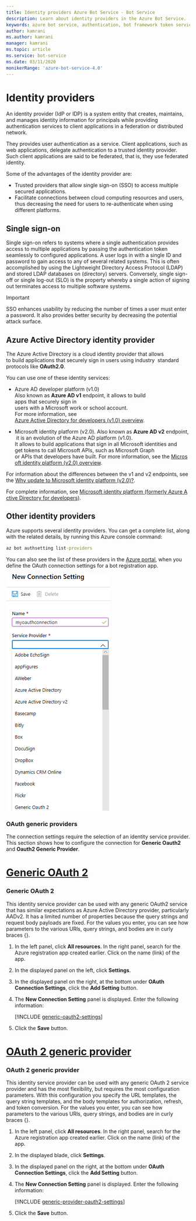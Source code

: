 ```yaml
---
title: Identity providers Azure Bot Service - Bot Service
description: Learn about identity providers in the Azure Bot Service.
keywords: azure bot service, authentication, bot framework token service
author: kamrani
ms.author: kamrani
manager: kamrani
ms.topic: article
ms.service: bot-service
ms.date: 03/11/2020
monikerRange: 'azure-bot-service-4.0'
---
```


# Identity providers

An identity provider (IdP or IDP) is a system entity that creates, maintains, and manages identity information for principals while providing authentication services to client applications in a federation or distributed network.

They provides user authentication as a service. Client applications, such as web applications, delegate authentication to a trusted identity provider. Such client applications are said to be federated, that is, they use federated identity.

Some of the advantages of the identity provider are:

- Trusted providers that allow single sign-on (SSO) to access multiple secured applications.
- Facilitate connections between cloud computing resources and users, thus decreasing the need for users to re-authenticate when using different platforms.


## Single sign-on

Single sign-on refers to systems where a single authentication provides access to multiple applications by passing the authentication token seamlessly to configured applications. A user logs in with a single ID and password to gain access to any of several related systems. This is often accomplished by using the Lightweight Directory Access Protocol (LDAP) and stored LDAP databases on (directory) servers.
Conversely, single sign-off or single log-out (SLO) is the property whereby a single action of signing out terminates access to multiple software systems.
> [!IMPORTANT]
> SSO enhances usability by reducing the number of times a user must enter a password. It also provides better security by decreasing the potential attack surface.

## Azure Active Directory identity provider

The Azure Active Directory is a cloud identity provider that allows to build applications that securely sign in users using industry  standard protocols like **OAuth2.0**.

You can use one of these identity services:

- Azure AD developer platform (v1.0) Also known as **Azure AD v1** endpoint, it allows to build  apps that securely sign in 
users with a Microsoft work or school account.
For more information, see [Azure Active Directory for developers (v1.0) overview](https://docs.microsoft.com/azure/active-directory/azuread-dev/v1-overview).

- Microsoft identity platform (v2.0). Also known as **Azure AD v2** endpoint, it is an evolution of the Azure AD platform (v1.0). 
It allows to build applications that sign in all Microsoft identities and
get tokens to call Microsoft APIs, such as Microsoft Graph
or APIs that developers have built. For more information, see the [Microsoft identity platform (v2.0) overview](https://docs.microsoft.com/azure/active-directory/develop/active-directory-appmodel-v2-overview).

For information about the differences between the v1 and v2 endpoints, see the [Why update to Microsoft identity platform (v2.0)?](https://docs.microsoft.com/azure/active-directory/develop/active-directory-v2-compare). 

For complete information, see [Microsoft identity platform (formerly Azure Active Directory for developers)](https://docs.microsoft.com/azure/active-directory/develop/).

## Other identity providers

Azure supports several identity providers. You can get a complete list, along with the related details, by running this Azure console command:

```cmd
az bot authsetting list-providers
```

You can also see the list of these providers in the [Azure portal](https://ms.portal.azure.com/), when you define the OAuth connection settings for a bot registration app.

![azure identity providers](media/concept-bot-authentication/bot-auth-identity-providers.png)


### OAuth generic providers

The connection settings require the selection of an identity service provider.  This section shows how to configure the connection for **Generic Oauth2** and **Oauth2 Generic Provider**.

# [Generic OAuth 2 ](#tab/ga2)
### Generic OAuth 2

This identity service provider can be used with any generic OAuth2 service that has similar expectations as Azure Active Directory provider, particularly AADv2. It has a limited number of properties because the query strings and request body payloads are fixed. For the values you enter, you can see how parameters to the various URls, query strings, and bodies are in curly braces {}.

1. In the left panel, click **All resources**.  In the right panel, search for the Azure registration app created earlier. Click on the name (link) of the app.
1. In the displayed panel on the left, click **Settings**.
1. In the displayed panel on the right, at the bottom under **OAuth Connection Settings**, click the **Add Setting** button.
1. The **New Connection Setting** panel is displayed. Enter the following information:

    [!INCLUDE [generic-oauth2-settings](~/includes/authentication/auth-generic-oauth2-settings.md)]

1. Click the **Save** button.

# [OAuth 2 generic provider ](#tab/a2gp)
### OAuth 2 generic provider

This identity service provider can be used with any generic OAuth 2 service provider and has the most flexibility, but requires the most configuration parameters. With this configuration you specify the URL templates, the query string templates, and the body templates for authorization, refresh, and token conversion. For the values you enter, you can see how parameters to the various URls, query strings, and bodies are in curly braces {}.

1. In the left panel, click **All resources**.  In the right panel, search for the Azure registration app created earlier. Click on the name (link) of the app.
1. In the displayed blade, click **Settings**.
1. In the displayed panel on the right, at the bottom under **OAuth Connection Settings**, click the **Add Setting** button.
1. The **New Connection Setting** panel is displayed. Enter the following information:

    [!INCLUDE [generic-provider-oauth2-settings](~/includes/authentication/auth-generic-provider-oauth2-settings.md)]

1. Click the **Save** button.
